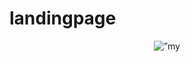 # landingpage

<p align = "center">
<img src=”https://user-images.githubusercontent.com/45421930/147821037-54c4585f-17b5-42c8-8ff8-8afaaf977d33.png" alt=”my banner”>

</p>